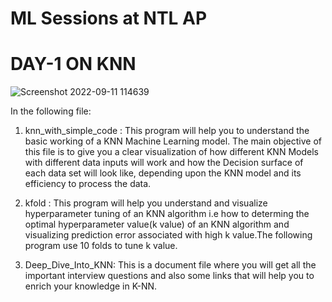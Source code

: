 # ML Sessions at NTL AP
# DAY-1 ON KNN
![Screenshot 2022-09-11 114639](https://user-images.githubusercontent.com/105512577/189515023-ced1d37e-02a2-4120-87f3-b2f7fe99c3ec.jpg)

In the following file:
1. knn_with_simple_code :
This program will help you to understand the basic working of a KNN Machine Learning model. The main objective of this file is to give you a clear visualization of how different KNN Models with different data inputs will work and how the Decision surface of each data set will look like, depending upon the KNN model and its efficiency to process the data.

2. kfold :
This program will help you understand and visualize hyperparameter tuning of an KNN algorithm i.e how to determing the optimal hyperparameter value(k value) of an KNN algorithm and visualizing prediction error associated with high k value.The following program use 10 folds to tune k value. 

3. Deep_Dive_Into_KNN: 
This is a document file where you will get all the important interview questions and also some links that will help you to enrich your knowledge in K-NN.

 
